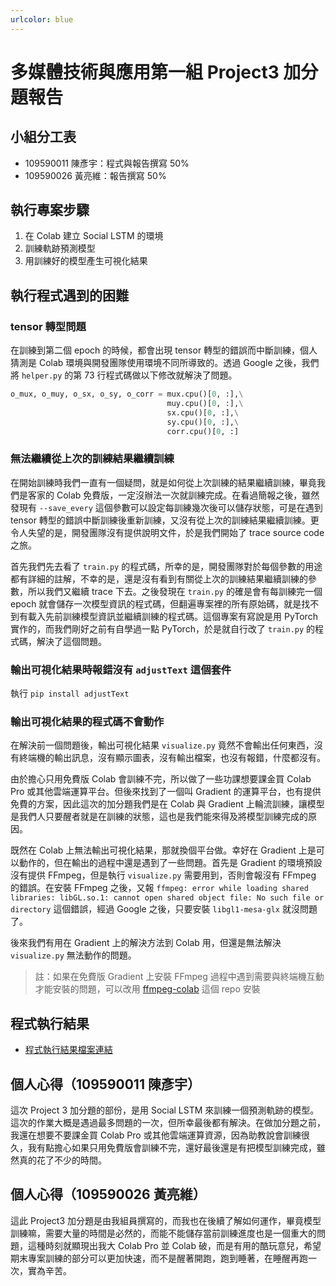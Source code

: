 ```yaml
---
urlcolor: blue
---
```


# 多媒體技術與應用第一組 Project3 加分題報告

## 小組分工表

- 109590011 陳彥宇：程式與報告撰寫 50%
- 109590026 黃亮維：報告撰寫 50%

## 執行專案步驟

1. 在 Colab 建立 Social LSTM 的環境
2. 訓練軌跡預測模型
3. 用訓練好的模型產生可視化結果

## 執行程式遇到的困難

### tensor 轉型問題
  
在訓練到第二個 epoch 的時候，都會出現 tensor 轉型的錯誤而中斷訓練，個人猜測是 Colab 環境與開發團隊使用環境不同所導致的。透過 Google 之後，我們將 `helper.py` 的第 73 行程式碼做以下修改就解決了問題。

```py
o_mux, o_muy, o_sx, o_sy, o_corr = mux.cpu()[0, :],\
                                   muy.cpu()[0, :],\
                                   sx.cpu()[0, :],\
                                   sy.cpu()[0, :],\
                                   corr.cpu()[0, :]
```

### 無法繼續從上次的訓練結果繼續訓練

在開始訓練時我們一直有一個疑問，就是如何從上次訓練的結果繼續訓練，畢竟我們是客家的 Colab 免費版，一定沒辦法一次就訓練完成。在看過簡報之後，雖然發現有 `--save_every` 這個參數可以設定每訓練幾次後可以儲存狀態，可是在遇到 tensor 轉型的錯誤中斷訓練後重新訓練，又沒有從上次的訓練結果繼續訓練。更令人失望的是，開發團隊沒有提供說明文件，於是我們開始了 trace source code 之旅。
  
首先我們先去看了 `train.py` 的程式碼，所幸的是，開發團隊對於每個參數的用途都有詳細的註解，不幸的是，還是沒有看到有關從上次的訓練結果繼續訓練的參數，所以我們又繼續 trace 下去。之後發現在 `train.py` 的確是會有每訓練完一個 epoch 就會儲存一次模型資訊的程式碼，但翻遍專案裡的所有原始碼，就是找不到有載入先前訓練模型資訊並繼續訓練的程式碼。這個專案有寫說是用 PyTorch 實作的，而我們剛好之前有自學過一點 PyTorch，於是就自行改了 `train.py` 的程式碼，解決了這個問題。

### 輸出可視化結果時報錯沒有 `adjustText` 這個套件
  
執行 `pip install adjustText`

### 輸出可視化結果的程式碼不會動作

在解決前一個問題後，輸出可視化結果 `visualize.py` 竟然不會輸出任何東西，沒有終端機的輸出訊息，沒有顯示圖表，沒有輸出檔案，也沒有報錯，什麼都沒有。

由於擔心只用免費版 Colab 會訓練不完，所以做了一些功課想要課金買 Colab Pro 或其他雲端運算平台。但後來找到了一個叫 Gradient 的運算平台，也有提供免費的方案，因此這次的加分題我們是在 Colab 與 Gradient 上輪流訓練，讓模型是我們人只要醒者就是在訓練的狀態，這也是我們能來得及將模型訓練完成的原因。

既然在 Colab 上無法輸出可視化結果，那就換個平台做。幸好在 Gradient 上是可以動作的，但在輸出的過程中還是遇到了一些問題。首先是 Gradient 的環境預設沒有提供 FFmpeg，但是執行 `visualize.py` 需要用到，否則會報沒有 FFmpeg 的錯誤。在安裝 FFmpeg 之後，又報 `ffmpeg: error while loading shared libraries: libGL.so.1: cannot open shared object file: No such file or directory` 這個錯誤，經過 Google 之後，只要安裝 `libgl1-mesa-glx` 就沒問題了。

後來我們有用在 Gradient 上的解決方法到 Colab 用，但還是無法解決 `visualize.py` 無法動作的問題。

> 註：如果在免費版 Gradient 上安裝 FFmpeg 過程中遇到需要與終端機互動才能安裝的問題，可以改用 [ffmpeg-colab](https://github.com/XniceCraft/ffmpeg-colab) 這個 repo 安裝

## 程式執行結果

- [程式執行結果檔案連結](https://drive.google.com/drive/folders/1Vijn1S0jgST3QR5OY-iUM4rqRxb0OpoV?usp=sharing)


## 個人心得（109590011 陳彥宇）

這次 Project 3 加分題的部份，是用 Social LSTM 來訓練一個預測軌跡的模型。這次的作業大概是遇過最多問題的一次，但所幸最後都有解決。在做加分題之前，我還在想要不要課金買 Colab Pro 或其他雲端運算資源，因為助教說會訓練很久，我有點擔心如果只用免費版會訓練不完，還好最後還是有把模型訓練完成，雖然真的花了不少的時間。

## 個人心得（109590026 黃亮維）

這此 Project3 加分題是由我組員撰寫的，而我也在後續了解如何運作，畢竟模型訓練嘛，需要大量的時間是必然的，而能不能儲存當前訓練進度也是一個重大的問題，這種時刻就顯現出我大 Colab Pro 並 Colab 破，而是有用的酷玩意兒，希望期末專案訓練的部分可以更加快速，而不是醒著開跑，跑到睡著，在睡醒再跑一次，實為辛苦。
